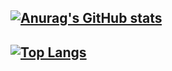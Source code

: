 ## [![Anurag's GitHub stats](https://github-readme-stats.vercel.app/api?username=eddyli1989&show_icons=true&theme=radical&count_private=true)](https://github.com/anuraghazra/github-readme-stats)
## [![Top Langs](https://github-readme-stats.vercel.app/api/top-langs/?username=eddyli1989&layout=compact)](https://github.com/anuraghazra/github-readme-stats)

